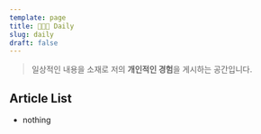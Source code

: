 ```yaml
---
template: page
title: 👨🏻‍💻 Daily
slug: daily
draft: false
---
```

> 일상적인 내용을 소재로 저의 **개인적인 경험**을 게시하는 공간입니다.

## Article List

* nothing
